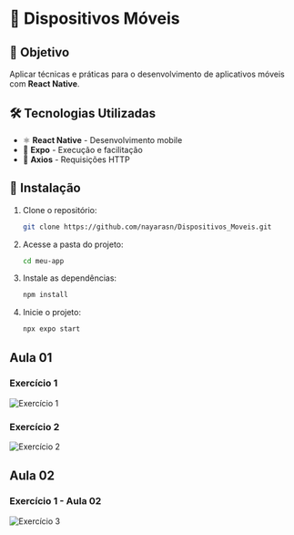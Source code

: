 # 📱 Dispositivos Móveis

## 🎯 Objetivo
Aplicar técnicas e práticas para o desenvolvimento de aplicativos móveis com **React Native**.

## 🛠 Tecnologias Utilizadas
- ⚛️ **React Native** - Desenvolvimento mobile
- 🚀 **Expo** - Execução e facilitação
- 🔗 **Axios** - Requisições HTTP

## 🚀 Instalação
1. Clone o repositório:
   ```sh
   git clone https://github.com/nayarasn/Dispositivos_Moveis.git
   ```
2. Acesse a pasta do projeto:
   ```sh
   cd meu-app
   ```
3. Instale as dependências:
   ```sh
   npm install
   ```
4. Inicie o projeto:
   ```sh
   npx expo start
   ```

## Aula 01 
### Exercício 1
![Exercício 1](img/Exercicio1-aula1.jpeg)
### Exercício 2
![Exercício 2](img/Exercicio2-aula1.jpeg)
## Aula 02 
### Exercício 1 - Aula 02
![Exercício 3](img/Exercicio1-aula2.jpeg)